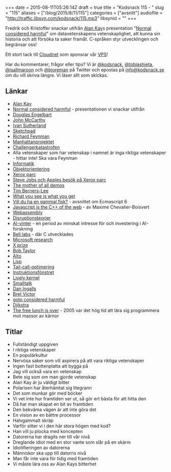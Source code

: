 +++
date = 2015-08-11T05:26:14Z
draft = true
title = "Kodsnack 115 - "
slug = "115"
aliases = ["/blog/2015/8/11/115"]
categories = ["avsnitt"]
audiofile = "http://traffic.libsyn.com/kodsnack/115.mp3"
libsynid = ""
+++

Fredrik och Kristoffer snackar utifrån [Alan Kay](https://en.wikipedia.org/wiki/Alan_Kay)s presentation "[Normal considered harmful](https://www.youtube.com/watch?v=FvmTSpJU-Xc)" om datavetenskapens vetenskaplighet, att kunna sin historia och att försöka ta saker framåt. C-språken styr utvecklingen och begränsar oss!

Ett stort tack till [Cloudnet](http://www.cloudnet.se) som sponsrar vår [VPS](http://en.wikipedia.org/wiki/Virtual_private_server)!

Har du kommentarer, frågor eller tips? Vi är [@kodsnack](https://www.twitter.com/kodsnack), [@tobiashieta](https://www.twitter.com/tobiashieta), [@isallmaroon](https://www.twitter.com/isallmaroon) och [@bjoreman](https://www.twitter.com/bjoreman) på Twitter och epostas på [info@kodsnack.se](mailto:info@kodsnack.se) om du vill skriva längre. Vi läser allt som skickas.

## Länkar ##
* [Alan Kay](https://en.wikipedia.org/wiki/Alan_Kay)
* [Normal considered harmful](https://www.youtube.com/watch?v=FvmTSpJU-Xc) - presentationen vi snackar utifrån
* [Douglas Engelbart](https://en.wikipedia.org/wiki/Douglas_Engelbart)
* [John McCarthy](https://en.wikipedia.org/wiki/John_McCarthy_%28computer_scientist%29)
* [Ivan Sutherland](https://en.wikipedia.org/wiki/Ivan_Sutherland)
* [Sketchpad](https://en.wikipedia.org/wiki/Sketchpad)
* [Richard Feynman](https://en.wikipedia.org/wiki/Richard_Feynman)
* [Manhattanprojektet](https://en.wikipedia.org/wiki/Manhattan_Project)
* [Challengerkatastrofen](https://en.wikipedia.org/wiki/Space_Shuttle_Challenger_disaster)
* Alla vetenskaper som har vetenskap i namnet är inga riktiga vetenskaper - hittar inte! Ska vara Feynman
* [Informatik](https://sv.wikipedia.org/wiki/Informatik)
* [Objektorientering](https://en.wikipedia.org/wiki/Object-oriented_programming)
* [Xerox parc](https://en.wikipedia.org/wiki/PARC_%28company%29)
* [Steve Jobs och Apples besök på Xerox parc](https://en.wikipedia.org/wiki/History_of_Mac_OS)
* [The mother of all demos](http://www.dougengelbart.org/firsts/dougs-1968-demo.html)
* [Tim Berners-Lee](https://en.wikipedia.org/wiki/Tim_Berners-Lee)
* [What you see is what you get](https://en.wikipedia.org/wiki/WYSIWYG)
* [Vill du ha en gammal fisk?](http://kodsnack.se/113/) - avsnittet om Ecmascript  6
* [Javascript is the C++ of the web](http://pointersgonewild.com/2015/08/02/javascript-is-the-c-of-the-web/) - av Maxime Chevalier-Boisvert
* [Webassembly](https://en.wikipedia.org/wiki/WebAssembly)
* [Disruptionsteorier](https://en.wikipedia.org/wiki/Disruptive_innovation)
* [AI-vinter](https://en.wikipedia.org/wiki/AI_winter) - en period av minskat intresse för och investering i AI-forskning
* [Bell labs](https://en.wikipedia.org/wiki/Bell_Labs) - där C utvecklades
* [Microsoft research](https://en.wikipedia.org/wiki/Microsoft_Research)
* [X prize](https://en.wikipedia.org/wiki/X_Prize_Foundation)
* [Bob Taylor](https://en.wikipedia.org/wiki/Robert_Taylor_%28computer_scientist%29)
* [Alto](https://en.wikipedia.org/wiki/Xerox_Alto)
* [Lisp](https://en.wikipedia.org/wiki/Lisp_%28programming_language%29)
* [Tail-call-optimering](http://en.wikipedia.org/wiki/Tail_call)
* [Instruktionsfönstret](https://en.wikipedia.org/wiki/Instruction_window)
* [Lively kernel](http://www.lively-kernel.org/)
* [Smalltalk](https://en.wikipedia.org/wiki/Smalltalk)
* [Dan Ingalls](https://en.wikipedia.org/wiki/Daniel_Henry_Holmes_Ingalls,_Jr.)
* [Bret Victor](http://worrydream.com/)
* [goto considered harmful](https://www.cs.utexas.edu/users/EWD/ewd02xx/EWD215.PDF)
* [Djikstra](https://en.wikipedia.org/wiki/Edsger_W._Dijkstra)
* [The free lunch is over](http://www.gotw.ca/publications/concurrency-ddj.htm) - 2005 var det hög tid att lära sig programmera mot massor av kärnor

## Titlar ##
* Fullständigt uppgiven
* I riktiga vetenskaper
* En populärkultur
* Nervösa saker som vill aspirera på att vara riktiga vetenskaper
* Ingen fast bottenplatta att bygga på
* Jag vill också vara en vetenskap
* Bete sig som om man gjorde vetenskap
* Alan Kay är ju väldigt bitter
* Polarisen har återhämtat sig litegrann
* Det som munkar gör med böcker
* Vi vet inte hur framtiden ser ut, så gör ert bästa för att hitta den
* Då har man skapat en bit av framtiden
* Den bekväma vägen är att inte göra det
* En vision av en bättre processor
* Halvgammalt skräp
* Varför sitter vi i den här stora högen med kod?
* Han vill ju plocka med koncepten
* Datorerna har dragits ner till vår nivå
* Dreglande idiot med en stor vante som slår på en skärm
* Idiotifieringen av datorerna
* Människor ska upp till datorns nivå
* Man får inte vara för tidig med framtiden
* Vi måste lära oss av Alan Kays bitterhet